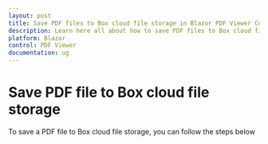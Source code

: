 ```yaml
---
layout: post
title: Save PDF files to Box cloud file storage in Blazor PDF Viewer Component | Syncfusion
description: Learn here all about how to save PDF files to Box cloud file storage in Syncfusion Blazor PDF Viewer component and much more details.
platform: Blazor
control: PDF Viewer
documentation: ug
---
```


# Save PDF file to Box cloud file storage

To save a PDF file to Box cloud file storage, you can follow the steps below